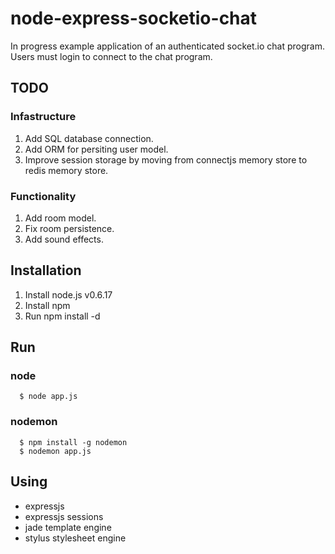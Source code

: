 # node-express-socketio-chat

In progress example application of an authenticated socket.io chat program. Users must login to connect to the chat program.

## TODO

### Infastructure

 1. Add SQL database connection.
 2. Add ORM for persiting user model.
 3. Improve session storage by moving from connectjs memory store to redis memory store.

### Functionality
 
 1. Add room model.
 2. Fix room persistence.
 3. Add sound effects.

## Installation

 1. Install node.js v0.6.17
 2. Install npm
 3. Run npm install -d

## Run

### node
````
  $ node app.js
````

### nodemon
````
  $ npm install -g nodemon
  $ nodemon app.js
````

## Using

 + expressjs
 + expressjs sessions
 + jade template engine
 + stylus stylesheet engine